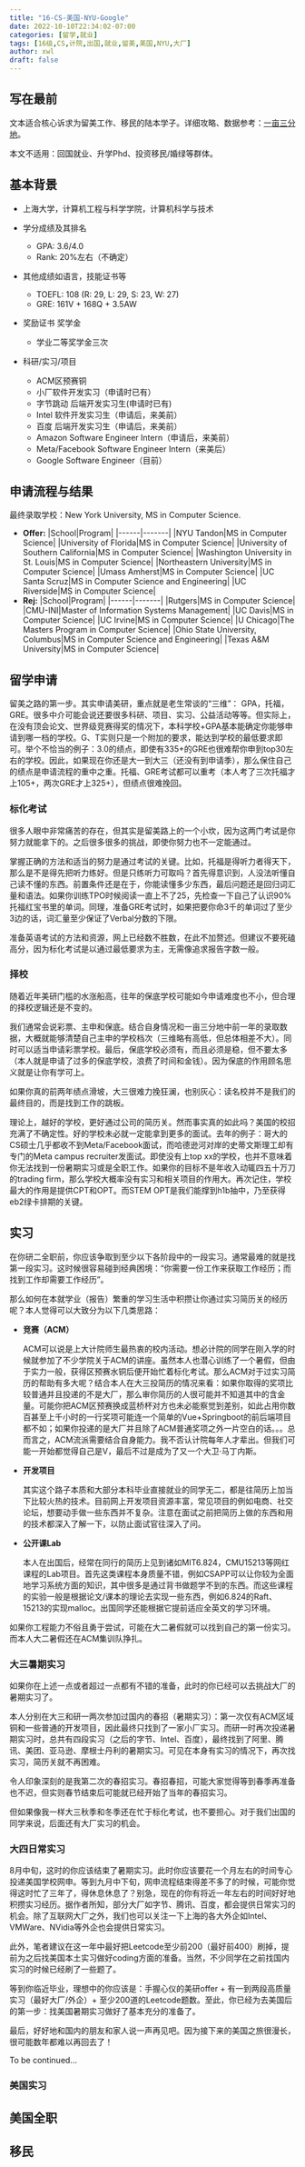 ```yaml
---
title: "16-CS-美国-NYU-Google"
date: 2022-10-10T22:34:02-07:00
categories: [留学,就业]
tags: [16级,CS,计院,出国,就业,留美,美国,NYU,大厂]
author: xwl
draft: false
---
```



## 写在最前
文本适合核心诉求为留美工作、移民的陆本学子。详细攻略、数据参考：[一亩三分地](www.1point3acres.com)。

本文不适用：回国就业、升学Phd、投资移民/婚绿等群体。

## 基本背景 

- 上海大学，计算机工程与科学学院，计算机科学与技术

- 学分成绩及其排名
  - GPA: 3.6/4.0
  - Rank: 20%左右（不确定）

- 其他成绩如语言，技能证书等
  - TOEFL: 108 (R: 29, L: 29, S: 23, W: 27)
  - GRE: 161V + 168Q + 3.5AW

- 奖励证书 奖学金
  - 学业二等奖学金三次

- 科研/实习/项目
  - ACM区预赛铜
  - 小厂软件开发实习（申请时已有）
  - 字节跳动 后端开发实习生(申请时已有)
  - Intel 软件开发实习生（申请后，来美前）
  - 百度 后端开发实习生（申请后，来美前）
  - Amazon Software Engineer Intern（申请后，来美前）
  - Meta/Facebook Software Engineer Intern（来美后）
  - Google Software Engineer（目前）

## 申请流程与结果

最终录取学校：New York University, MS in Computer Science. 


- **Offer:** 
  |School|Program|
  |------|-------|
  |NYU Tandon|MS in Computer Science|
  |University of Florida|MS in Computer Science|
  |University of Southern California|MS in Computer Science|
  |Washington University in St. Louis|MS in Computer Science|
  |Northeastern University|MS in Computer Science|
  |Umass Amherst|MS in Computer Science|
  |UC Santa Scruz|MS in Computer Science and Engineering|
  |UC Riverside|MS in Computer Science|
- **Rej:** 
  |School|Program|
  |------|-------|
  |Rutgers|MS in Computer Science|
  |CMU-INI|Master of Information Systems Management|
  |UC Davis|MS in Computer Science|
  |UC Irvine|MS in Computer Science|
  |U Chicago|The Masters Program in Computer Science|
  |Ohio State University, Columbus|MS in Computer Science and Engineering|
  |Texas A&M University|MS in Computer Science|

## 留学申请
留美之路的第一步。其实申请美研，重点就是老生常谈的“三维”： GPA，托福，GRE。很多中介可能会说还要很多科研、项目、实习、公益活动等等。但实际上，在没有顶会论文、世界级竞赛得奖的情况下，本科学校+GPA基本能确定你能够申请到哪一档的学校。G、T实则只是一个附加的要求，能达到学校的最低要求即可。举个不恰当的例子：3.0的绩点，即使有335+的GRE也很难帮你申到top30左右的学校。因此，如果现在你还是大一到大三（还没有到申请季），那么保住自己的绩点是申请流程的重中之重。托福、GRE考试都可以重考（本人考了三次托福才上105+，两次GRE才上325+），但绩点很难挽回。

### 标化考试
很多人眼中非常痛苦的存在，但其实是留美路上的一个小坎，因为这两门考试是你努力就能拿下的。之后很多很多的挑战，即使你努力也不一定能通过。

掌握正确的方法和适当的努力是通过考试的关键。比如，托福是得听力者得天下，那么是不是得先把听力练好。但是只练听力可取吗？首先得意识到，人没法听懂自己读不懂的东西。前置条件还是在于，你能读懂多少东西，最后问题还是回归词汇量和语法。如果你训练TPO时候阅读一直上不了25，先检查一下自己了认识90%托福红宝书里的单词。同理，准备GRE考试时，如果把要你命3千的单词过了至少3边的话，词汇量至少保证了Verbal分数的下限。

准备英语考试的方法和资源，网上已经数不胜数，在此不加赘述。但建议不要死磕高分，因为标化考试是以通过最低要求为主，无需像追求报告字数一般。

### 择校

随着近年美研门槛的水涨船高，往年的保底学校可能如今申请难度也不小，但合理的择校逻辑还是不变的。

我们通常会说彩票、主申和保底。结合自身情况和一亩三分地中前一年的录取数据，大概就能够清楚自己主申的学校档次（三维略有高低，但总体相差不大）。同时可以适当申请彩票学校。最后，保底学校必须有，而且必须是稳，但不要太多（本人就是申请了过多的保底学校，浪费了时间和金钱）。因为保底的作用顾名思义就是让你有学可上。

如果你真的前两年绩点滑坡，大三很难力挽狂澜，也别灰心：读名校并不是我们的最终目的，而是找到工作的跳板。

理论上，越好的学校，更好通过公司的简历关。然而事实真的如此吗？美国的校招充满了不确定性。好的学校未必就一定能拿到更多的面试。去年的例子：哥大的CS硕士几乎都收不到Meta/Facebook面试，而哈德逊河对岸的史蒂文斯理工却有专门的Meta campus recruiter发面试。即使没有上top xx的学校，也并不意味着你无法找到一份暑期实习或是全职工作。如果你的目标不是年收入动辄四五十万刀的trading firm，那么学校大概率没有实习和相关项目的作用大。再次记住，学校最大的作用是提供CPT和OPT。而STEM OPT是我们能撑到h1b抽中，乃至获得eb2绿卡排期的关键。

## 实习
在你研二全职前，你应该争取到至少以下各阶段中的一段实习。通常最难的就是找第一段实习。这时候很容易碰到经典困境：“你需要一份工作来获取工作经历；而找到工作却需要工作经历”。

那么如何在本就学业（报告）繁重的学习生活中积攒让你通过实习简历关的经历呢？本人觉得可以大致分为以下几类思路：
- **竞赛（ACM）**

  ACM可以说是上大计院师生最热衷的校内活动。想必计院的同学在刚入学的时候就参加了不少学院关于ACM的讲座。虽然本人也潜心训练了一个暑假，但由于实力一般，获得区预赛水铜后便开始忙着标化考试。那么ACM对于过实习简历的帮助有多大呢？结合本人在大三投简历的情况来看：如果你取得的奖项比较普通并且投递的不是大厂，那么审你简历的人很可能并不知道其中的含金量。可能你把ACM区预赛换成蓝桥杯对方也未必能察觉到差别，如此占用你数百甚至上千小时的一行奖项可能连一个简单的Vue+Springboot的前后端项目都不如；如果你投递的是大厂并且除了ACM普通奖项之外一片空白的话。。。总而言之，ACM流派需要结合自身能力。我不否认计院每年人才辈出。但我们可能一开始都觉得自己是V，最后不过是成为了又一个大卫·马丁内斯。

- **开发项目**
  
  其实这个路子本质和大部分本科毕业直接就业的同学无二，都是往简历上加当下比较火热的技术。目前网上开发项目资源丰富，常见项目的例如电商、社交论坛，想要动手做一些东西并不复杂。注意在面试之前把简历上做的东西和用的技术都深入了解一下，以防止面试官往深入了问。
  
- **公开课Lab**

  本人在出国后，经常在同行的简历上见到诸如MIT6.824，CMU15213等网红课程的Lab项目。首先这类课程本身质量不错，例如CSAPP可以让你较为全面地学习系统方面的知识，其中很多是通过背书做题学不到的东西。而这些课程的实验一般是根据论文/课本的理论去实现一些东西，例如6.824的Raft、15213的实现malloc。出国同学还能根据它提前适应全英文的学习环境。

如果你工程能力不俗且勇于尝试，可能在大二暑假就可以找到自己的第一份实习。而本人大二暑假还在ACM集训队挣扎。

### 大三暑期实习
如果你在上述一点或者超过一点都有不错的准备，此时的你已经可以去挑战大厂的暑期实习了。

本人分别在大三和研一两次参加过国内的春招（暑期实习）：第一次仅有ACM区域铜和一些普通的开发项目，因此最终只找到了一家小厂实习。而研一时再次投递暑期实习时，总共有四段实习（之后的字节、Intel、百度），最终找到了阿里、腾讯、美团、亚马逊、摩根士丹利的暑期实习。可见在本身有实习的情况下，再次找实习，简历关就不再困难。

令人印象深刻的是我第二次的春招实习。春招春招，可能大家觉得等到春季再准备也不迟，但实则春节结束后可能就已经开始了当年的春招实习。

但如果像我一样大三秋季和冬季还在忙于标化考试，也不要担心。对于我们出国的同学来说，后面还有大厂实习的机会。

### 大四日常实习
8月中旬，这时的你应该结束了暑期实习。此时你应该要花一个月左右的时间专心投递美国学校网申。等到九月中下旬，网申流程结束得差不多了的时候，可能你觉得这时忙了三年了，得休息休息了？别急，现在的你有将近一年左右的时间好好地积攒实习经历。据作者所知，部分大厂如字节、腾讯、百度，都会提供日常实习的机会。除了互联网大厂之外，我们也可以关注一下上海的各大外企如Intel、VMWare、NVidia等外企也会提供日常实习。

此外，笔者建议在这一年中最好把Leetcode至少前200（最好前400）刷掉，提前为之后找美国本土实习做好coding方面的准备。当然，不少同学在之前找国内实习的时候已经刷了一些题了。

等到你临近毕业，理想中的你应该是：手握心仪的美研offer + 有一到两段高质量实习（最好大厂/外企）+ 至少200道的Leetcode题数。至此，你已经为去美国后的第一步：找美国暑期实习做好了基本充分的准备了。

最后，好好地和国内的朋友和家人说一声再见吧。因为接下来的美国之旅很漫长，很可能数年都难以再回去了！

To be continued...
### 美国实习

## 美国全职

## 移民
